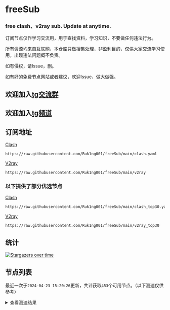 # freeSub
### free clash、v2ray sub. Update at anytime.

订阅节点仅作学习交流用，用于查找资料，学习知识，不要做任何违法行为。

所有资源均来自互联网，本仓库只做搜集处理，非盈利目的，仅供大家交流学习使用，出现违法问题概不负责。

如有侵权，请Issue，删。

如有好的免费节点网站或者建议，欢迎Issue，做大做强。

## 欢迎加入[tg交流群](https://t.me/+-e-b04EE5Cw2NmU1)
## 欢迎加入[tg频道](https://t.me/Ruk1ng001)

## 订阅地址
[Clash](https://raw.githubusercontent.com/Ruk1ng001/freeSub/main/clash.yaml)
```
https://raw.githubusercontent.com/Ruk1ng001/freeSub/main/clash.yaml
```
[V2ray](https://raw.githubusercontent.com/Ruk1ng001/freeSub/main/v2ray)
```
https://raw.githubusercontent.com/Ruk1ng001/freeSub/main/v2ray
```
### 以下提供了部分优选节点

[Clash](https://raw.githubusercontent.com/Ruk1ng001/freeSub/main/clash_top30.yaml)
```
https://raw.githubusercontent.com/Ruk1ng001/freeSub/main/clash_top30.yaml
```
[V2ray](https://raw.githubusercontent.com/Ruk1ng001/freeSub/main/v2ray_top30)
```
https://raw.githubusercontent.com/Ruk1ng001/freeSub/main/v2ray_top30
```

## 统计

[![Stargazers over time](https://starchart.cc/Ruk1ng001/freeSub.svg)](https://starchart.cc/Ruk1ng001/freeSub)

## 节点列表

最近一次于`2024-04-23 15:20:26`更新，共计获取`453`个可用节点。（以下测速仅供参考）

<details> <summary>查看测速结果</summary>
| 序号 | 节点 | 带宽 | 延迟 |
|:--:|:--:|:--:|:--:|
 | 1 | github.com/Ruk1ng001_-2038779626 | 1.60MB/s | 464.00ms |
 | 2 | github.com/Ruk1ng001_1637079292 | 1.41MB/s | 473.00ms |
 | 3 | github.com/Ruk1ng001_-34211753 | 1.37MB/s | 293.00ms |
 | 4 | github.com/Ruk1ng001_553937065 | 1.30MB/s | 372.00ms |
 | 5 | github.com/Ruk1ng001_-1882769009 | 1.29MB/s | 523.00ms |
 | 6 | github.com/Ruk1ng001_127774605 | 1.28MB/s | 480.00ms |
 | 7 | github.com/Ruk1ng001_2007365852 | 1.27MB/s | 534.00ms |
 | 8 | github.com/Ruk1ng001_-1416248414 | 1.27MB/s | 466.00ms |
 | 9 | github.com/Ruk1ng001_-1536887674 | 1.25MB/s | 618.00ms |
 | 10 | github.com/Ruk1ng001_797564190 | 1.25MB/s | 629.00ms |
 | 11 | github.com/Ruk1ng001_1939278998 | 1.22MB/s | 296.00ms |
 | 12 | github.com/Ruk1ng001_1215247727 | 1.21MB/s | 572.00ms |
 | 13 | github.com/Ruk1ng001_378696032 | 1.21MB/s | 592.00ms |
 | 14 | github.com/Ruk1ng001_897895180 | 1.20MB/s | 580.00ms |
 | 15 | github.com/Ruk1ng001_1172103534 | 1.19MB/s | 607.00ms |
 | 16 | github.com/Ruk1ng001_-958731021 | 1.19MB/s | 497.00ms |
 | 17 | github.com/Ruk1ng001_662678400 | 1.18MB/s | 675.00ms |
 | 18 | github.com/Ruk1ng001_-1219429317 | 1.17MB/s | 603.00ms |
 | 19 | github.com/Ruk1ng001_-1483921198 | 1.16MB/s | 566.00ms |
 | 20 | github.com/Ruk1ng001_621166666 | 1.15MB/s | 369.00ms |
 | 21 | github.com/Ruk1ng001_764596195 | 1.14MB/s | 635.00ms |
 | 22 | github.com/Ruk1ng001_-1274040115 | 1.14MB/s | 400.00ms |
 | 23 | github.com/Ruk1ng001_-1319432735 | 1.14MB/s | 479.00ms |
 | 24 | github.com/Ruk1ng001_1788757087 | 1.13MB/s | 570.00ms |
 | 25 | github.com/Ruk1ng001_1959230060 | 1.12MB/s | 642.00ms |
 | 26 | github.com/Ruk1ng001_-1469485579 | 1.10MB/s | 672.00ms |
 | 27 | github.com/Ruk1ng001_-786252860 | 1.09MB/s | 634.00ms |
 | 28 | github.com/Ruk1ng001_1273658322 | 1.09MB/s | 514.00ms |
 | 29 | github.com/Ruk1ng001_-1170783186 | 1.08MB/s | 688.00ms |
 | 30 | github.com/Ruk1ng001_-294982492 | 1.07MB/s | 502.00ms |
 | 31 | github.com/Ruk1ng001_-1610859270 | 1.06MB/s | 664.00ms |
 | 32 | github.com/Ruk1ng001_-1152598485 | 1.06MB/s | 621.00ms |
 | 33 | github.com/Ruk1ng001_1061235014 | 1.06MB/s | 571.00ms |
 | 34 | github.com/Ruk1ng001_34257188 | 1.05MB/s | 524.00ms |
 | 35 | github.com/Ruk1ng001_1484293568 | 1.05MB/s | 665.00ms |
 | 36 | github.com/Ruk1ng001_-1990456757 | 1.04MB/s | 530.00ms |
 | 37 | github.com/Ruk1ng001_-1811631113 | 1.03MB/s | 605.00ms |
 | 38 | github.com/Ruk1ng001_1718398867 | 1.03MB/s | 673.00ms |
 | 39 | github.com/Ruk1ng001_-254726555 | 1.02MB/s | 452.00ms |
 | 40 | github.com/Ruk1ng001_-1146156932 | 1.02MB/s | 430.00ms |
 | 41 | github.com/Ruk1ng001_-1001823333 | 1014.62KB/s | 704.00ms |
 | 42 | github.com/Ruk1ng001_997211946 | 1014.29KB/s | 571.00ms |
 | 43 | github.com/Ruk1ng001_1736557589 | 1012.76KB/s | 722.00ms |
 | 44 | github.com/Ruk1ng001_833293806 | 992.07KB/s | 716.00ms |
 | 45 | github.com/Ruk1ng001_1942062392 | 973.20KB/s | 591.00ms |
 | 46 | github.com/Ruk1ng001_1926461000 | 950.86KB/s | 499.00ms |
 | 47 | github.com/Ruk1ng001_-1963639852 | 935.04KB/s | 818.00ms |
 | 48 | github.com/Ruk1ng001_-2105710956 | 918.75KB/s | 594.00ms |
 | 49 | github.com/Ruk1ng001_-421903835 | 906.75KB/s | 504.00ms |
 | 50 | github.com/Ruk1ng001_-2030407908 | 892.53KB/s | 451.00ms |
 | 51 | github.com/Ruk1ng001_-503385666 | 889.63KB/s | 655.00ms |
 | 52 | github.com/Ruk1ng001_1856579891 | 862.94KB/s | 441.00ms |
 | 53 | github.com/Ruk1ng001_-1889902974 | 849.21KB/s | 766.00ms |
 | 54 | github.com/Ruk1ng001_-668238480 | 848.10KB/s | 591.00ms |
 | 55 | github.com/Ruk1ng001_336223181 | 815.51KB/s | 657.00ms |
 | 56 | github.com/Ruk1ng001_-882163439 | 815.47KB/s | 658.00ms |
 | 57 | github.com/Ruk1ng001_237842324 | 803.76KB/s | 771.00ms |
 | 58 | github.com/Ruk1ng001_-928526888 | 779.33KB/s | 602.00ms |
 | 59 | github.com/Ruk1ng001_2091650485 | 768.18KB/s | 665.00ms |
 | 60 | github.com/Ruk1ng001_-2031024310 | 766.51KB/s | 521.00ms |
 | 61 | github.com/Ruk1ng001_-1604217019 | 766.26KB/s | 373.00ms |
 | 62 | github.com/Ruk1ng001_742849171 | 766.20KB/s | 865.00ms |
 | 63 | github.com/Ruk1ng001_-1441193200 | 759.04KB/s | 494.00ms |
 | 64 | github.com/Ruk1ng001_-1411619508 | 747.20KB/s | 986.00ms |
 | 65 | github.com/Ruk1ng001_1800484823 | 734.39KB/s | 856.00ms |
 | 66 | github.com/Ruk1ng001_-355399947 | 732.03KB/s | 938.00ms |
 | 67 | github.com/Ruk1ng001_-379616222 | 722.31KB/s | 598.00ms |
 | 68 | github.com/Ruk1ng001_1582683577 | 705.21KB/s | 555.00ms |
 | 69 | github.com/Ruk1ng001_-239109449 | 698.49KB/s | 877.00ms |
 | 70 | github.com/Ruk1ng001_-2024427501 | 697.22KB/s | 799.00ms |
 | 71 | github.com/Ruk1ng001_13280641 | 697.20KB/s | 765.00ms |
 | 72 | github.com/Ruk1ng001_1775221622 | 694.65KB/s | 811.00ms |
 | 73 | github.com/Ruk1ng001_-424253831 | 691.56KB/s | 655.00ms |
 | 74 | github.com/Ruk1ng001_1761936786 | 688.24KB/s | 933.00ms |
 | 75 | github.com/Ruk1ng001_1791510632 | 685.07KB/s | 662.00ms |
 | 76 | github.com/Ruk1ng001_-428058422 | 676.26KB/s | 837.00ms |
 | 77 | github.com/Ruk1ng001_-1459459196 | 675.71KB/s | 828.00ms |
 | 78 | github.com/Ruk1ng001_-902859049 | 675.20KB/s | 953.00ms |
 | 79 | github.com/Ruk1ng001_-449382396 | 674.59KB/s | 819.00ms |
 | 80 | github.com/Ruk1ng001_496688160 | 673.25KB/s | 1129.00ms |
 | 81 | github.com/Ruk1ng001_974439543 | 672.38KB/s | 688.00ms |
 | 82 | github.com/Ruk1ng001_1700867102 | 671.10KB/s | 894.00ms |
 | 83 | github.com/Ruk1ng001_-1745556583 | 660.32KB/s | 854.00ms |
 | 84 | github.com/Ruk1ng001_1725026315 | 653.30KB/s | 831.00ms |
 | 85 | github.com/Ruk1ng001_1833839611 | 651.82KB/s | 962.00ms |
 | 86 | github.com/Ruk1ng001_-1022577686 | 647.44KB/s | 820.00ms |
 | 87 | github.com/Ruk1ng001_1896298437 | 644.52KB/s | 884.00ms |
 | 88 | github.com/Ruk1ng001_-2017580685 | 642.48KB/s | 848.00ms |
 | 89 | github.com/Ruk1ng001_1086193115 | 640.25KB/s | 896.00ms |
 | 90 | github.com/Ruk1ng001_-994150983 | 639.63KB/s | 840.00ms |
 | 91 | github.com/Ruk1ng001_-1406148220 | 639.62KB/s | 817.00ms |
 | 92 | github.com/Ruk1ng001_-295608718 | 638.45KB/s | 886.00ms |
 | 93 | github.com/Ruk1ng001_1616468470 | 638.06KB/s | 795.00ms |
 | 94 | github.com/Ruk1ng001_-1650131253 | 637.12KB/s | 911.00ms |
 | 95 | github.com/Ruk1ng001_-186611488 | 636.38KB/s | 848.00ms |
 | 96 | github.com/Ruk1ng001_428087187 | 634.34KB/s | 811.00ms |
 | 97 | github.com/Ruk1ng001_1652784737 | 634.10KB/s | 879.00ms |
 | 98 | github.com/Ruk1ng001_1117757612 | 632.98KB/s | 954.00ms |
 | 99 | github.com/Ruk1ng001_1737862763 | 632.74KB/s | 802.00ms |
 | 100 | github.com/Ruk1ng001_1638153405 | 632.58KB/s | 853.00ms |
 | 101 | github.com/Ruk1ng001_1197389109 | 632.13KB/s | 896.00ms |
 | 102 | github.com/Ruk1ng001_-595367496 | 632.12KB/s | 884.00ms |
 | 103 | github.com/Ruk1ng001_402196054 | 630.72KB/s | 756.00ms |
 | 104 | github.com/Ruk1ng001_-1188667196 | 628.46KB/s | 884.00ms |
 | 105 | github.com/Ruk1ng001_-68035925 | 628.46KB/s | 889.00ms |
 | 106 | github.com/Ruk1ng001_-512492962 | 627.24KB/s | 898.00ms |
 | 107 | github.com/Ruk1ng001_-1608421029 | 626.29KB/s | 1200.00ms |
 | 108 | github.com/Ruk1ng001_671992753 | 625.88KB/s | 833.00ms |
 | 109 | github.com/Ruk1ng001_896746848 | 625.22KB/s | 906.00ms |
 | 110 | github.com/Ruk1ng001_1604276534 | 625.09KB/s | 664.00ms |
 | 111 | github.com/Ruk1ng001_-1480535758 | 624.54KB/s | 876.00ms |
 | 112 | github.com/Ruk1ng001_564013831 | 624.49KB/s | 897.00ms |
 | 113 | github.com/Ruk1ng001_-725470410 | 624.17KB/s | 1027.00ms |
 | 114 | github.com/Ruk1ng001_-1163668626 | 622.68KB/s | 896.00ms |
 | 115 | github.com/Ruk1ng001_623814295 | 621.45KB/s | 849.00ms |
 | 116 | github.com/Ruk1ng001_2070932008 | 620.80KB/s | 937.00ms |
 | 117 | github.com/Ruk1ng001_-978836350 | 619.01KB/s | 927.00ms |
 | 118 | github.com/Ruk1ng001_1465108392 | 618.37KB/s | 1003.00ms |
 | 119 | github.com/Ruk1ng001_41075349 | 615.34KB/s | 926.00ms |
 | 120 | github.com/Ruk1ng001_1238333618 | 614.60KB/s | 1019.00ms |
 | 121 | github.com/Ruk1ng001_-481238547 | 614.48KB/s | 884.00ms |
 | 122 | github.com/Ruk1ng001_-1189880277 | 614.36KB/s | 950.00ms |
 | 123 | github.com/Ruk1ng001_1657287095 | 613.55KB/s | 950.00ms |
 | 124 | github.com/Ruk1ng001_484482880 | 613.32KB/s | 960.00ms |
 | 125 | github.com/Ruk1ng001_1108544810 | 613.00KB/s | 840.00ms |
 | 126 | github.com/Ruk1ng001_-1128099191 | 611.75KB/s | 887.00ms |
 | 127 | github.com/Ruk1ng001_2013146544 | 611.22KB/s | 888.00ms |
 | 128 | github.com/Ruk1ng001_672420405 | 610.20KB/s | 597.00ms |
 | 129 | github.com/Ruk1ng001_1634751776 | 610.10KB/s | 903.00ms |
 | 130 | github.com/Ruk1ng001_1407236983 | 608.21KB/s | 983.00ms |
 | 131 | github.com/Ruk1ng001_-325116179 | 607.86KB/s | 1019.00ms |
 | 132 | github.com/Ruk1ng001_-2026317212 | 606.65KB/s | 979.00ms |
 | 133 | github.com/Ruk1ng001_1238102952 | 606.10KB/s | 943.00ms |
 | 134 | github.com/Ruk1ng001_1424005759 | 605.35KB/s | 1062.00ms |
 | 135 | github.com/Ruk1ng001_-2057117311 | 604.43KB/s | 965.00ms |
 | 136 | github.com/Ruk1ng001_1514230855 | 604.04KB/s | 809.00ms |
 | 137 | github.com/Ruk1ng001_-102997315 | 598.10KB/s | 1058.00ms |
 | 138 | github.com/Ruk1ng001_-1197249452 | 596.32KB/s | 935.00ms |
 | 139 | github.com/Ruk1ng001_-1996761090 | 595.92KB/s | 895.00ms |
 | 140 | github.com/Ruk1ng001_1287189531 | 592.54KB/s | 1087.00ms |
 | 141 | github.com/Ruk1ng001_-1680788168 | 591.61KB/s | 1025.00ms |
 | 142 | github.com/Ruk1ng001_-1718000528 | 589.43KB/s | 767.00ms |
 | 143 | github.com/Ruk1ng001_1814573771 | 586.91KB/s | 965.00ms |
 | 144 | github.com/Ruk1ng001_-594229418 | 584.24KB/s | 1109.00ms |
 | 145 | github.com/Ruk1ng001_-1673626120 | 582.75KB/s | 953.00ms |
 | 146 | github.com/Ruk1ng001_729595228 | 581.71KB/s | 926.00ms |
 | 147 | github.com/Ruk1ng001_1708283347 | 580.24KB/s | 1001.00ms |
 | 148 | github.com/Ruk1ng001_-722188594 | 579.64KB/s | 1141.00ms |
 | 149 | github.com/Ruk1ng001_1444897350 | 577.52KB/s | 818.00ms |
 | 150 | github.com/Ruk1ng001_487743104 | 577.04KB/s | 959.00ms |
 | 151 | github.com/Ruk1ng001_-307357660 | 577.02KB/s | 921.00ms |
 | 152 | github.com/Ruk1ng001_1584523613 | 576.65KB/s | 683.00ms |
 | 153 | github.com/Ruk1ng001_1136411904 | 575.61KB/s | 1005.00ms |
 | 154 | github.com/Ruk1ng001_290324898 | 575.09KB/s | 951.00ms |
 | 155 | github.com/Ruk1ng001_-2125953258 | 574.54KB/s | 975.00ms |
 | 156 | github.com/Ruk1ng001_1104335578 | 571.84KB/s | 931.00ms |
 | 157 | github.com/Ruk1ng001_1573343692 | 570.85KB/s | 1045.00ms |
 | 158 | github.com/Ruk1ng001_-1549535390 | 569.67KB/s | 1027.00ms |
 | 159 | github.com/Ruk1ng001_533588919 | 568.89KB/s | 985.00ms |
 | 160 | github.com/Ruk1ng001_663763824 | 565.66KB/s | 942.00ms |
 | 161 | github.com/Ruk1ng001_947131962 | 564.23KB/s | 1128.00ms |
 | 162 | github.com/Ruk1ng001_1984118169 | 562.80KB/s | 1006.00ms |
 | 163 | github.com/Ruk1ng001_-2101730792 | 562.56KB/s | 1078.00ms |
 | 164 | github.com/Ruk1ng001_1007333915 | 561.57KB/s | 1156.00ms |
 | 165 | github.com/Ruk1ng001_-1431684452 | 561.45KB/s | 983.00ms |
 | 166 | github.com/Ruk1ng001_-1088839255 | 560.91KB/s | 618.00ms |
 | 167 | github.com/Ruk1ng001_-2146026531 | 560.77KB/s | 1033.00ms |
 | 168 | github.com/Ruk1ng001_-771861862 | 560.77KB/s | 791.00ms |
 | 169 | github.com/Ruk1ng001_1044396474 | 557.95KB/s | 1145.00ms |
 | 170 | github.com/Ruk1ng001_1315545394 | 557.60KB/s | 826.00ms |
 | 171 | github.com/Ruk1ng001_912439104 | 556.05KB/s | 965.00ms |
 | 172 | github.com/Ruk1ng001_-272754834 | 554.90KB/s | 1293.00ms |
 | 173 | github.com/Ruk1ng001_-1955000719 | 554.19KB/s | 974.00ms |
 | 174 | github.com/Ruk1ng001_-1986837068 | 553.08KB/s | 977.00ms |
 | 175 | github.com/Ruk1ng001_628408007 | 552.95KB/s | 1209.00ms |
 | 176 | github.com/Ruk1ng001_1196351534 | 552.43KB/s | 981.00ms |
 | 177 | github.com/Ruk1ng001_1926243728 | 551.68KB/s | 1224.00ms |
 | 178 | github.com/Ruk1ng001_-866634515 | 548.95KB/s | 1231.00ms |
 | 179 | github.com/Ruk1ng001_26639628 | 548.52KB/s | 959.00ms |
 | 180 | github.com/Ruk1ng001_1145083462 | 547.91KB/s | 1026.00ms |
 | 181 | github.com/Ruk1ng001_-1951578277 | 547.55KB/s | 957.00ms |
 | 182 | github.com/Ruk1ng001_1521334882 | 545.12KB/s | 1078.00ms |
 | 183 | github.com/Ruk1ng001_-698669543 | 538.84KB/s | 1307.00ms |
 | 184 | github.com/Ruk1ng001_-1834759972 | 538.32KB/s | 1011.00ms |
 | 185 | github.com/Ruk1ng001_-1022878788 | 537.15KB/s | 1152.00ms |
 | 186 | github.com/Ruk1ng001_1522932872 | 533.36KB/s | 1248.00ms |
 | 187 | github.com/Ruk1ng001_-929779827 | 533.00KB/s | 919.00ms |
 | 188 | github.com/Ruk1ng001_221673565 | 532.95KB/s | 1277.00ms |
 | 189 | github.com/Ruk1ng001_-2127326905 | 532.30KB/s | 1014.00ms |
 | 190 | github.com/Ruk1ng001_1516432118 | 527.77KB/s | 1105.00ms |
 | 191 | github.com/Ruk1ng001_1879592609 | 521.86KB/s | 1245.00ms |
 | 192 | github.com/Ruk1ng001_254198121 | 518.23KB/s | 1267.00ms |
 | 193 | github.com/Ruk1ng001_1279125605 | 516.84KB/s | 1344.00ms |
 | 194 | github.com/Ruk1ng001_83022508 | 515.27KB/s | 688.00ms |
 | 195 | github.com/Ruk1ng001_-1499399495 | 512.06KB/s | 1641.00ms |
 | 196 | github.com/Ruk1ng001_-827367719 | 509.94KB/s | 1196.00ms |
 | 197 | github.com/Ruk1ng001_799625922 | 508.00KB/s | 1324.00ms |
 | 198 | github.com/Ruk1ng001_1496117654 | 506.90KB/s | 840.00ms |
 | 199 | github.com/Ruk1ng001_-1372105984 | 500.83KB/s | 1039.00ms |
 | 200 | github.com/Ruk1ng001_342733846 | 500.07KB/s | 1420.00ms |
 | 201 | github.com/Ruk1ng001_-1744007873 | 498.97KB/s | 1629.00ms |
 | 202 | github.com/Ruk1ng001_50509899 | 496.57KB/s | 1024.00ms |
 | 203 | github.com/Ruk1ng001_1669969514 | 495.90KB/s | 1307.00ms |
 | 204 | github.com/Ruk1ng001_-1348858616 | 495.77KB/s | 557.00ms |
 | 205 | github.com/Ruk1ng001_-527530124 | 495.31KB/s | 1246.00ms |
 | 206 | github.com/Ruk1ng001_-1610690298 | 494.93KB/s | 1013.00ms |
 | 207 | github.com/Ruk1ng001_-1963472985 | 494.92KB/s | 1030.00ms |
 | 208 | github.com/Ruk1ng001_409996209 | 493.77KB/s | 1155.00ms |
 | 209 | github.com/Ruk1ng001_166464575 | 493.26KB/s | 1215.00ms |
 | 210 | github.com/Ruk1ng001_563074594 | 492.83KB/s | 1238.00ms |
 | 211 | github.com/Ruk1ng001_-269411252 | 492.48KB/s | 756.00ms |
 | 212 | github.com/Ruk1ng001_814810286 | 492.21KB/s | 600.00ms |
 | 213 | github.com/Ruk1ng001_-899982482 | 487.96KB/s | 1234.00ms |
 | 214 | github.com/Ruk1ng001_598768145 | 487.11KB/s | 1367.00ms |
 | 215 | github.com/Ruk1ng001_1885861849 | 484.52KB/s | 1309.00ms |
 | 216 | github.com/Ruk1ng001_1755363405 | 484.19KB/s | 981.00ms |
 | 217 | github.com/Ruk1ng001_-2067833366 | 482.76KB/s | 888.00ms |
 | 218 | github.com/Ruk1ng001_1919664396 | 479.65KB/s | 1265.00ms |
 | 219 | github.com/Ruk1ng001_1015322411 | 478.21KB/s | 935.00ms |
 | 220 | github.com/Ruk1ng001_1019437551 | 475.39KB/s | 1018.00ms |
 | 221 | github.com/Ruk1ng001_789273355 | 475.25KB/s | 1034.00ms |
 | 222 | github.com/Ruk1ng001_-887960686 | 473.88KB/s | 829.00ms |
 | 223 | github.com/Ruk1ng001_5901454 | 472.17KB/s | 1344.00ms |
 | 224 | github.com/Ruk1ng001_1739117743 | 466.50KB/s | 1358.00ms |
 | 225 | github.com/Ruk1ng001_-958265204 | 465.60KB/s | 1287.00ms |
 | 226 | github.com/Ruk1ng001_375829318 | 461.55KB/s | 1003.00ms |
 | 227 | github.com/Ruk1ng001_-1592112480 | 459.16KB/s | 1227.00ms |
 | 228 | github.com/Ruk1ng001_816636784 | 455.80KB/s | 856.00ms |
 | 229 | github.com/Ruk1ng001_-1147564470 | 451.37KB/s | 963.00ms |
 | 230 | github.com/Ruk1ng001_-1155122019 | 450.74KB/s | 996.00ms |
 | 231 | github.com/Ruk1ng001_136882153 | 448.43KB/s | 1092.00ms |
 | 232 | github.com/Ruk1ng001_339708881 | 447.98KB/s | 962.00ms |
 | 233 | github.com/Ruk1ng001_1117181275 | 447.81KB/s | 1008.00ms |
 | 234 | github.com/Ruk1ng001_2131076120 | 444.94KB/s | 1410.00ms |
 | 235 | github.com/Ruk1ng001_-1091285145 | 441.91KB/s | 1389.00ms |
 | 236 | github.com/Ruk1ng001_1477676050 | 438.19KB/s | 1084.00ms |
 | 237 | github.com/Ruk1ng001_1358180830 | 435.33KB/s | 969.00ms |
 | 238 | github.com/Ruk1ng001_1016375994 | 435.30KB/s | 1055.00ms |
 | 239 | github.com/Ruk1ng001_-1951758664 | 427.16KB/s | 1220.00ms |
 | 240 | github.com/Ruk1ng001_-1182257461 | 426.65KB/s | 1494.00ms |
 | 241 | github.com/Ruk1ng001_1891860790 | 426.48KB/s | 976.00ms |
 | 242 | github.com/Ruk1ng001_-944194174 | 426.46KB/s | 1271.00ms |
 | 243 | github.com/Ruk1ng001_-676226316 | 422.60KB/s | 1281.00ms |
 | 244 | github.com/Ruk1ng001_1766831172 | 418.28KB/s | 1036.00ms |
 | 245 | github.com/Ruk1ng001_945539509 | 416.28KB/s | 1242.00ms |
 | 246 | github.com/Ruk1ng001_-159133177 | 415.41KB/s | 1490.00ms |
 | 247 | github.com/Ruk1ng001_-1933252384 | 414.70KB/s | 1999.00ms |
 | 248 | github.com/Ruk1ng001_531480873 | 413.83KB/s | 1140.00ms |
 | 249 | github.com/Ruk1ng001_-116024632 | 413.62KB/s | 1347.00ms |
 | 250 | github.com/Ruk1ng001_1706858278 | 413.33KB/s | 1021.00ms |
 | 251 | github.com/Ruk1ng001_-1888049818 | 407.61KB/s | 1658.00ms |
 | 252 | github.com/Ruk1ng001_-308510281 | 404.16KB/s | 1238.00ms |
 | 253 | github.com/Ruk1ng001_-1813660233 | 403.74KB/s | 1475.00ms |
 | 254 | github.com/Ruk1ng001_-298769935 | 403.67KB/s | 1031.00ms |
 | 255 | github.com/Ruk1ng001_-832911170 | 397.53KB/s | 1269.00ms |
 | 256 | github.com/Ruk1ng001_-613813746 | 395.34KB/s | 1052.00ms |
 | 257 | github.com/Ruk1ng001_-95147290 | 393.43KB/s | 1103.00ms |
 | 258 | github.com/Ruk1ng001_-2126624828 | 391.42KB/s | 1215.00ms |
 | 259 | github.com/Ruk1ng001_1375444814 | 390.84KB/s | 1736.00ms |
 | 260 | github.com/Ruk1ng001_-1899148642 | 386.68KB/s | 2087.00ms |
 | 261 | github.com/Ruk1ng001_1572474152 | 382.83KB/s | 1586.00ms |
 | 262 | github.com/Ruk1ng001_-545934266 | 382.79KB/s | 1004.00ms |
 | 263 | github.com/Ruk1ng001_884534536 | 382.24KB/s | 959.00ms |
 | 264 | github.com/Ruk1ng001_477819604 | 380.99KB/s | 1699.00ms |
 | 265 | github.com/Ruk1ng001_-1735229399 | 374.15KB/s | 1238.00ms |
 | 266 | github.com/Ruk1ng001_763092007 | 373.75KB/s | 1895.00ms |
 | 267 | github.com/Ruk1ng001_540321881 | 363.77KB/s | 1466.00ms |
 | 268 | github.com/Ruk1ng001_807876963 | 363.01KB/s | 1656.00ms |
 | 269 | github.com/Ruk1ng001_-986139876 | 362.70KB/s | 1521.00ms |
 | 270 | github.com/Ruk1ng001_1540494780 | 359.48KB/s | 1695.00ms |
 | 271 | github.com/Ruk1ng001_-1882206003 | 359.47KB/s | 1180.00ms |
 | 272 | github.com/Ruk1ng001_-1232395770 | 359.35KB/s | 1371.00ms |
 | 273 | github.com/Ruk1ng001_2118267412 | 357.78KB/s | 1159.00ms |
 | 274 | github.com/Ruk1ng001_108650940 | 357.70KB/s | 2106.00ms |
 | 275 | github.com/Ruk1ng001_-180163528 | 356.67KB/s | 1274.00ms |
 | 276 | github.com/Ruk1ng001_1989657264 | 356.20KB/s | 1240.00ms |
 | 277 | github.com/Ruk1ng001_666644448 | 355.87KB/s | 1168.00ms |
 | 278 | github.com/Ruk1ng001_883127816 | 348.96KB/s | 1213.00ms |
 | 279 | github.com/Ruk1ng001_-1057070899 | 348.57KB/s | 1400.00ms |
 | 280 | github.com/Ruk1ng001_-1266108149 | 347.24KB/s | 2243.00ms |
 | 281 | github.com/Ruk1ng001_-812936061 | 347.15KB/s | 1906.00ms |
 | 282 | github.com/Ruk1ng001_2019600937 | 345.26KB/s | 1789.00ms |
 | 283 | github.com/Ruk1ng001_2030359991 | 344.25KB/s | 1721.00ms |
 | 284 | github.com/Ruk1ng001_-1293134353 | 344.18KB/s | 1567.00ms |
 | 285 | github.com/Ruk1ng001_1001189169 | 342.29KB/s | 1707.00ms |
 | 286 | github.com/Ruk1ng001_-1937353902 | 341.74KB/s | 1938.00ms |
 | 287 | github.com/Ruk1ng001_-1896701799 | 341.62KB/s | 1682.00ms |
 | 288 | github.com/Ruk1ng001_-505067315 | 336.18KB/s | 1141.00ms |
 | 289 | github.com/Ruk1ng001_-1405276255 | 333.79KB/s | 1510.00ms |
 | 290 | github.com/Ruk1ng001_-1248491955 | 331.40KB/s | 1636.00ms |
 | 291 | github.com/Ruk1ng001_209110554 | 331.31KB/s | 1426.00ms |
 | 292 | github.com/Ruk1ng001_2041088825 | 330.06KB/s | 1368.00ms |
 | 293 | github.com/Ruk1ng001_2045074770 | 329.78KB/s | 1114.00ms |
 | 294 | github.com/Ruk1ng001_1533705739 | 327.99KB/s | 2103.00ms |
 | 295 | github.com/Ruk1ng001_469154745 | 327.89KB/s | 1580.00ms |
 | 296 | github.com/Ruk1ng001_1223546598 | 327.55KB/s | 1962.00ms |
 | 297 | github.com/Ruk1ng001_735584125 | 327.30KB/s | 1154.00ms |
 | 298 | github.com/Ruk1ng001_-996883331 | 323.82KB/s | 1725.00ms |
 | 299 | github.com/Ruk1ng001_1962480505 | 321.83KB/s | 1040.00ms |
 | 300 | github.com/Ruk1ng001_-2002593526 | 321.24KB/s | 2105.00ms |
 | 301 | github.com/Ruk1ng001_592612929 | 312.07KB/s | 787.00ms |
 | 302 | github.com/Ruk1ng001_272108037 | 310.64KB/s | 755.00ms |
 | 303 | github.com/Ruk1ng001_1107675649 | 307.68KB/s | 2111.00ms |
 | 304 | github.com/Ruk1ng001_1812061750 | 307.27KB/s | 1858.00ms |
 | 305 | github.com/Ruk1ng001_-605490167 | 306.66KB/s | 1518.00ms |
 | 306 | github.com/Ruk1ng001_-1866521155 | 304.06KB/s | 1688.00ms |
 | 307 | github.com/Ruk1ng001_1317557680 | 303.10KB/s | 1575.00ms |
 | 308 | github.com/Ruk1ng001_-1663923855 | 301.35KB/s | 2427.00ms |
 | 309 | github.com/Ruk1ng001_1927878369 | 300.08KB/s | 2031.00ms |
 | 310 | github.com/Ruk1ng001_-355151149 | 299.55KB/s | 2189.00ms |
 | 311 | github.com/Ruk1ng001_160144076 | 299.39KB/s | 1199.00ms |
 | 312 | github.com/Ruk1ng001_-1646807090 | 298.10KB/s | 922.00ms |
 | 313 | github.com/Ruk1ng001_-1916751082 | 297.98KB/s | 791.00ms |
 | 314 | github.com/Ruk1ng001_-1512704942 | 297.98KB/s | 492.00ms |
 | 315 | github.com/Ruk1ng001_1452565874 | 297.96KB/s | 1170.00ms |
 | 316 | github.com/Ruk1ng001_168663819 | 297.83KB/s | 801.00ms |
 | 317 | github.com/Ruk1ng001_-479116498 | 297.06KB/s | 423.00ms |
 | 318 | github.com/Ruk1ng001_-1903884786 | 296.86KB/s | 1095.00ms |
 | 319 | github.com/Ruk1ng001_-1689549925 | 295.28KB/s | 1881.00ms |
 | 320 | github.com/Ruk1ng001_-2101341721 | 293.31KB/s | 2112.00ms |
 | 321 | github.com/Ruk1ng001_588313937 | 291.87KB/s | 1455.00ms |
 | 322 | github.com/Ruk1ng001_-213765393 | 289.99KB/s | 2318.00ms |
 | 323 | github.com/Ruk1ng001_-1201297316 | 288.74KB/s | 1729.00ms |
 | 324 | github.com/Ruk1ng001_1356209761 | 283.68KB/s | 1443.00ms |
 | 325 | github.com/Ruk1ng001_-2025837458 | 282.98KB/s | 1943.00ms |
 | 326 | github.com/Ruk1ng001_-505711197 | 282.65KB/s | 1031.00ms |
 | 327 | github.com/Ruk1ng001_-1447900392 | 281.06KB/s | 1673.00ms |
 | 328 | github.com/Ruk1ng001_-1025241223 | 277.25KB/s | 1755.00ms |
 | 329 | github.com/Ruk1ng001_2012417123 | 275.83KB/s | 1584.00ms |
 | 330 | github.com/Ruk1ng001_-1992285691 | 274.38KB/s | 1478.00ms |
 | 331 | github.com/Ruk1ng001_-1995948850 | 273.57KB/s | 2104.00ms |
 | 332 | github.com/Ruk1ng001_-439876894 | 272.38KB/s | 1838.00ms |
 | 333 | github.com/Ruk1ng001_248852681 | 271.62KB/s | 879.00ms |
 | 334 | github.com/Ruk1ng001_-1952338588 | 270.11KB/s | 1352.00ms |
 | 335 | github.com/Ruk1ng001_1276200866 | 268.09KB/s | 1401.00ms |
 | 336 | github.com/Ruk1ng001_1303543440 | 266.64KB/s | 1674.00ms |
 | 337 | github.com/Ruk1ng001_956416173 | 265.63KB/s | 2320.00ms |
 | 338 | github.com/Ruk1ng001_-102191318 | 265.09KB/s | 1631.00ms |
 | 339 | github.com/Ruk1ng001_-143587987 | 263.49KB/s | 1496.00ms |
 | 340 | github.com/Ruk1ng001_1265275815 | 263.34KB/s | 1139.00ms |
 | 341 | github.com/Ruk1ng001_-448043900 | 260.24KB/s | 2202.00ms |
 | 342 | github.com/Ruk1ng001_-929620169 | 260.17KB/s | 1996.00ms |
 | 343 | github.com/Ruk1ng001_-970783222 | 255.63KB/s | 517.00ms |
 | 344 | github.com/Ruk1ng001_-1981730218 | 255.07KB/s | 835.00ms |
 | 345 | github.com/Ruk1ng001_-771505478 | 254.61KB/s | 1181.00ms |
 | 346 | github.com/Ruk1ng001_1949834308 | 254.49KB/s | 1480.00ms |
 | 347 | github.com/Ruk1ng001_27274091 | 252.46KB/s | 1930.00ms |
 | 348 | github.com/Ruk1ng001_1239763290 | 250.68KB/s | 1612.00ms |
 | 349 | github.com/Ruk1ng001_-398383811 | 250.60KB/s | 1537.00ms |
 | 350 | github.com/Ruk1ng001_-1084823884 | 249.44KB/s | 845.00ms |
 | 351 | github.com/Ruk1ng001_233576226 | 248.08KB/s | 1920.00ms |
 | 352 | github.com/Ruk1ng001_-1014906449 | 247.10KB/s | 817.00ms |
 | 353 | github.com/Ruk1ng001_1008795021 | 247.04KB/s | 1596.00ms |
 | 354 | github.com/Ruk1ng001_990474739 | 246.56KB/s | 977.00ms |
 | 355 | github.com/Ruk1ng001_539087776 | 238.34KB/s | 1555.00ms |
 | 356 | github.com/Ruk1ng001_39863998 | 237.37KB/s | 2501.00ms |
 | 357 | github.com/Ruk1ng001_77254509 | 234.43KB/s | 1819.00ms |
 | 358 | github.com/Ruk1ng001_-782527758 | 232.98KB/s | 1766.00ms |
 | 359 | github.com/Ruk1ng001_-1790505159 | 229.09KB/s | 1637.00ms |
 | 360 | github.com/Ruk1ng001_-325878939 | 228.58KB/s | 1812.00ms |
 | 361 | github.com/Ruk1ng001_-1387509560 | 227.58KB/s | 2301.00ms |
 | 362 | github.com/Ruk1ng001_-73158214 | 227.48KB/s | 2310.00ms |
 | 363 | github.com/Ruk1ng001_-352530556 | 226.91KB/s | 1892.00ms |
 | 364 | github.com/Ruk1ng001_1938509145 | 226.58KB/s | 654.00ms |
 | 365 | github.com/Ruk1ng001_625743164 | 224.91KB/s | 1665.00ms |
 | 366 | github.com/Ruk1ng001_-126914302 | 224.34KB/s | 1617.00ms |
 | 367 | github.com/Ruk1ng001_110186109 | 218.95KB/s | 1260.00ms |
 | 368 | github.com/Ruk1ng001_956500450 | 217.95KB/s | 919.00ms |
 | 369 | github.com/Ruk1ng001_421643125 | 214.04KB/s | 765.00ms |
 | 370 | github.com/Ruk1ng001_-1140679964 | 212.99KB/s | 701.00ms |
 | 371 | github.com/Ruk1ng001_587311682 | 212.92KB/s | 580.00ms |
 | 372 | github.com/Ruk1ng001_-1206931159 | 212.41KB/s | 838.00ms |
 | 373 | github.com/Ruk1ng001_-1795260861 | 212.08KB/s | 563.00ms |
 | 374 | github.com/Ruk1ng001_1388672434 | 206.54KB/s | 1193.00ms |
 | 375 | github.com/Ruk1ng001_489497102 | 199.93KB/s | 1393.00ms |
 | 376 | github.com/Ruk1ng001_-973268451 | 199.75KB/s | 2093.00ms |
 | 377 | github.com/Ruk1ng001_-932963556 | 196.09KB/s | 1290.00ms |
 | 378 | github.com/Ruk1ng001_-1620562702 | 191.18KB/s | 1754.00ms |
 | 379 | github.com/Ruk1ng001_-1593329308 | 188.81KB/s | 1805.00ms |
 | 380 | github.com/Ruk1ng001_-982204796 | 186.98KB/s | 1688.00ms |
 | 381 | github.com/Ruk1ng001_103352284 | 185.37KB/s | 1452.00ms |
 | 382 | github.com/Ruk1ng001_-516415054 | 182.82KB/s | 1323.00ms |
 | 383 | github.com/Ruk1ng001_737990942 | 176.82KB/s | 2155.00ms |
 | 384 | github.com/Ruk1ng001_-1747887570 | 176.58KB/s | 2326.00ms |
 | 385 | github.com/Ruk1ng001_536822818 | 172.25KB/s | 1035.00ms |
 | 386 | github.com/Ruk1ng001_-717107377 | 170.41KB/s | 676.00ms |
 | 387 | github.com/Ruk1ng001_-1861389929 | 170.38KB/s | 1327.00ms |
 | 388 | github.com/Ruk1ng001_285167874 | 170.34KB/s | 486.00ms |
 | 389 | github.com/Ruk1ng001_850726388 | 170.30KB/s | 905.00ms |
 | 390 | github.com/Ruk1ng001_-596861663 | 170.04KB/s | 935.00ms |
 | 391 | github.com/Ruk1ng001_1855943804 | 167.05KB/s | 1865.00ms |
 | 392 | github.com/Ruk1ng001_123610043 | 160.48KB/s | 585.00ms |
 | 393 | github.com/Ruk1ng001_1618669410 | 154.27KB/s | 1219.00ms |
 | 394 | github.com/Ruk1ng001_-2004825780 | 154.12KB/s | 977.00ms |
 | 395 | github.com/Ruk1ng001_-1297579895 | 147.26KB/s | 2460.00ms |
 | 396 | github.com/Ruk1ng001_1036870570 | 145.91KB/s | 1435.00ms |
 | 397 | github.com/Ruk1ng001_-1797540579 | 145.85KB/s | 1446.00ms |
 | 398 | github.com/Ruk1ng001_447709295 | 144.80KB/s | 285.00ms |
 | 399 | github.com/Ruk1ng001_470856959 | 144.26KB/s | 1608.00ms |
 | 400 | github.com/Ruk1ng001_-450033463 | 143.82KB/s | 761.00ms |
 | 401 | github.com/Ruk1ng001_1584916375 | 142.13KB/s | 864.00ms |
 | 402 | github.com/Ruk1ng001_1635634009 | 141.64KB/s | 784.00ms |
 | 403 | github.com/Ruk1ng001_1776493025 | 135.46KB/s | 1771.00ms |
 | 404 | github.com/Ruk1ng001_1989016331 | 135.06KB/s | 1498.00ms |
 | 405 | github.com/Ruk1ng001_1132634313 | 132.35KB/s | 1449.00ms |
 | 406 | github.com/Ruk1ng001_1212372673 | 131.49KB/s | 1142.00ms |
 | 407 | github.com/Ruk1ng001_1400251065 | 129.77KB/s | 2132.00ms |
 | 408 | github.com/Ruk1ng001_1516394445 | 127.43KB/s | 964.00ms |
 | 409 | github.com/Ruk1ng001_-1939025720 | 127.40KB/s | 694.00ms |
 | 410 | github.com/Ruk1ng001_1172710030 | 127.31KB/s | 320.00ms |
 | 411 | github.com/Ruk1ng001_-471543261 | 124.80KB/s | 1960.00ms |
 | 412 | github.com/Ruk1ng001_775476669 | 124.34KB/s | 836.00ms |
 | 413 | github.com/Ruk1ng001_-1259910031 | 124.26KB/s | 530.00ms |
 | 414 | github.com/Ruk1ng001_1422041841 | 124.19KB/s | 1118.00ms |
 | 415 | github.com/Ruk1ng001_1815005598 | 123.95KB/s | 170.00ms |
 | 416 | github.com/Ruk1ng001_-1361902997 | 114.84KB/s | 1209.00ms |
 | 417 | github.com/Ruk1ng001_1426105639 | 114.25KB/s | 1553.00ms |
 | 418 | github.com/Ruk1ng001_-60611566 | 112.14KB/s | 1716.00ms |
 | 419 | github.com/Ruk1ng001_825517196 | 111.08KB/s | 1873.00ms |
 | 420 | github.com/Ruk1ng001_2074285046 | 108.42KB/s | 1573.00ms |
 | 421 | github.com/Ruk1ng001_-644792617 | 108.33KB/s | 1745.00ms |
 | 422 | github.com/Ruk1ng001_288485358 | 108.05KB/s | 1501.00ms |
 | 423 | github.com/Ruk1ng001_1751492936 | 105.19KB/s | 1165.00ms |
 | 424 | github.com/Ruk1ng001_-1288451238 | 104.45KB/s | 2376.00ms |
 | 425 | github.com/Ruk1ng001_682957988 | 94.30KB/s | 1974.00ms |
 | 426 | github.com/Ruk1ng001_-1649123698 | 92.30KB/s | 1134.00ms |
 | 427 | github.com/Ruk1ng001_788627129 | 90.31KB/s | 1249.00ms |
 | 428 | github.com/Ruk1ng001_-1092670081 | 89.68KB/s | 882.00ms |
 | 429 | github.com/Ruk1ng001_-724103589 | 86.75KB/s | 2343.00ms |
 | 430 | github.com/Ruk1ng001_-1716887754 | 84.63KB/s | 558.00ms |
 | 431 | github.com/Ruk1ng001_1733174884 | 84.08KB/s | 885.00ms |
 | 432 | github.com/Ruk1ng001_1437141132 | 81.22KB/s | 2348.00ms |
 | 433 | github.com/Ruk1ng001_-1230942655 | 77.07KB/s | 865.00ms |
 | 434 | github.com/Ruk1ng001_-459104040 | 77.06KB/s | 164.00ms |
 | 435 | github.com/Ruk1ng001_-40355124 | 76.65KB/s | 2563.00ms |
 | 436 | github.com/Ruk1ng001_1344038030 | 73.30KB/s | 736.00ms |
 | 437 | github.com/Ruk1ng001_-1207137350 | 63.91KB/s | 104.00ms |
 | 438 | github.com/Ruk1ng001_-1786269457 | 61.66KB/s | 522.00ms |
 | 439 | github.com/Ruk1ng001_1224170490 | 58.96KB/s | 160.00ms |
 | 440 | github.com/Ruk1ng001_-2076773110 | 57.48KB/s | 551.00ms |
 | 441 | github.com/Ruk1ng001_1713681835 | 56.06KB/s | 986.00ms |
 | 442 | github.com/Ruk1ng001_2019265033 | 55.89KB/s | 598.00ms |
 | 443 |  | N/A | N/A |
 | 444 |  | N/A | N/A |
 | 445 |  | N/A | N/A |
 | 446 |  | N/A | N/A |
 | 447 |  | N/A | N/A |
 | 448 |  | N/A | N/A |
 | 449 |  | N/A | N/A |
 | 450 |  | N/A | N/A |
 | 451 |  | N/A | N/A |
 | 452 |  | N/A | N/A |
 | 453 |  | N/A | N/A |


</details>

